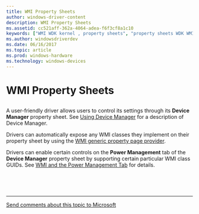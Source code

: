 ```yaml
---
title: WMI Property Sheets
author: windows-driver-content
description: WMI Property Sheets
ms.assetid: cc521aff-362a-4064-adea-f6f3cf8a1c10
keywords: ["WMI WDK kernel , property sheets", "property sheets WDK WMI", "device property sheets WDK WMI"]
ms.author: windowsdriverdev
ms.date: 06/16/2017
ms.topic: article
ms.prod: windows-hardware
ms.technology: windows-devices
---
```


# WMI Property Sheets


## <a href="" id="ddk-wmi-property-sheets-kg"></a>


A user-friendly driver allows users to control its settings through its **Device Manager** property sheet. See [Using Device Manager](https://msdn.microsoft.com/library/windows/hardware/ff553570) for a description of Device Manager.

Drivers can automatically expose any WMI classes they implement on their property sheet by using the [WMI generic property page provider](wmi-generic-property-page-provider.md).

Drivers can enable certain controls on the **Power Management** tab of the **Device Manager** property sheet by supporting certain particular WMI class GUIDs. See [WMI and the Power Management Tab](wmi-and-the-power-management-tab.md) for details.

 

 


--------------------
[Send comments about this topic to Microsoft](mailto:wsddocfb@microsoft.com?subject=Documentation%20feedback%20%5Bkernel\kernel%5D:%20WMI%20Property%20Sheets%20%20RELEASE:%20%286/14/2017%29&body=%0A%0APRIVACY%20STATEMENT%0A%0AWe%20use%20your%20feedback%20to%20improve%20the%20documentation.%20We%20don't%20use%20your%20email%20address%20for%20any%20other%20purpose,%20and%20we'll%20remove%20your%20email%20address%20from%20our%20system%20after%20the%20issue%20that%20you're%20reporting%20is%20fixed.%20While%20we're%20working%20to%20fix%20this%20issue,%20we%20might%20send%20you%20an%20email%20message%20to%20ask%20for%20more%20info.%20Later,%20we%20might%20also%20send%20you%20an%20email%20message%20to%20let%20you%20know%20that%20we've%20addressed%20your%20feedback.%0A%0AFor%20more%20info%20about%20Microsoft's%20privacy%20policy,%20see%20http://privacy.microsoft.com/default.aspx. "Send comments about this topic to Microsoft")


